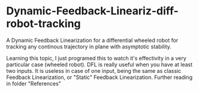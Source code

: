 # Dynamic-Feedback-Lineariz-diff-robot-tracking
A Dynamic Feedback Linearization for a differential wheeled robot for tracking any continous trajectory in plane with asymptotic stability.

Learning this topic, I just programed this to watch it's effectivity in a very particular case (wheeled robot).
DFL is really useful when you have at least two inputs. It is useless in case of one input, being the same as classic Feedback Linearization, or "Static" Feedback Linearization. Further reading in folder "References"
